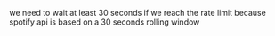 we need to wait at least 30 seconds if we reach the rate limit because spotify api is based on a 30 seconds rolling window